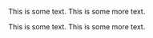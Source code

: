 This is some text.
This is some more text.
<![CDATA[This is some CDATA.]]>
This is some text.
This is some more text.
